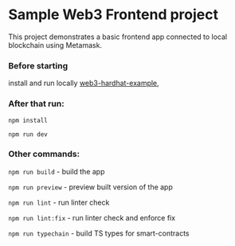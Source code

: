 # Sample Web3 Frontend project

This project demonstrates a basic frontend app connected to local blockchain using Metamask.

### Before starting 
install and run locally [web3-hardhat-example](https://github.com/Konstantin-Babushkin/web3-hardhat-example),

### After that run:

`npm install`

`npm run dev`
 

### Other commands:

`npm run build` - build the app

`npm run preview` - preview built version of the app

`npm run lint` - run linter check

`npm run lint:fix` - run linter check and enforce fix

`npm run typechain` - build TS types for smart-contracts
